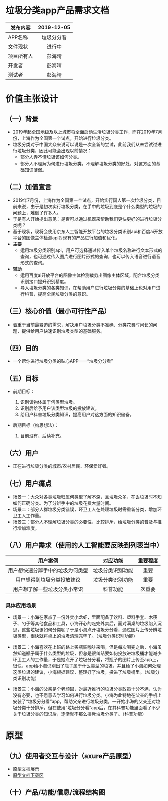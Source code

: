 # 垃圾分类app产品需求文档

发布内容|2019-12-05
--|:--:|
|APP名称|垃圾分分看|
|文件现状|进行中|
|项目所有人|彭海晴|
|开发者|彭海晴|
|测试者|彭海晴|

# 价值主张设计
## （一）背景
- 2019年起全国地级及以上城市将全面启动生活垃圾分类工作，而在2019年7月份，上海作为全国第一个试点，开始进行垃圾分类。
- 垃圾分类对于中国大众来说可以说是一次全新的尝试，此前我们从未尝试过进行垃圾分类，因此可能会出现以前情况：
   * 部分人弄不懂垃圾该如何分类。
   * 部分人不理解为何进行垃圾分类，不理解垃圾分类的好处，对这方面的基础知识薄弱。

## （二）加值宣言
- 2019年7月份，上海作为全国第一个试点，开始实行国人第一次垃圾分类，目前来说，由于是初次实行垃圾分类，在手中的垃圾到底是个什么类型的垃圾的问题上，难倒了许多人。
- 于是有人开始提出意见：是否可以通过机器来帮助我们更快更好的进行垃圾分类呢？
- 基于现状，现将会使用京东人工智能开放平台的垃圾分类识别api和百度ai开放平台的图像主体检测api对现有的产品进行加值和优化。
- **主要**
   * 运用垃圾分类识别api，用户可选择通过传入单个垃圾名称进行文本形式的查询，也可通过传入图片进行图片形式的查询，也可以传入语音进行语音形式的查询。
- **辅助**
   * 运用百度ai开放平台的图像主体检测裁剪出图像主体区域，配合垃圾分类识别接口提升识别精度。
   * 导入垃圾分类的各类知识，在帮助用户进行垃圾分类的基础上也对用户进行科普，提高全民垃圾分类的意识。

## （三）核心价值（最小可行性产品）
- 着重于当前最紧迫的需求，解决用户垃圾分类不准确、分类花费时间长的问题，提供给用户快速识别垃圾类型的基础服务。

## （四）目的
- 一个帮你进行垃圾分类的贴心APP——“垃圾分分看”

## （五）目标
- 前期目标：
   1. 识别该物体属于何类型垃圾。
   2. 识别后给予用户该类型垃圾的投放建议。
   3. 给用户科普垃圾分类知识，提高用户对这方面的知识储备。

- 后期目标（构思想法）：
   1. 目前没有，后续补充。


## （六）用户
- 正在进行垃圾分类的城市/农村居民、环保爱好者。

## （七）用户痛点
- 场景一：大众对各类垃圾归属何类型了解不深，且垃圾众多，在丢垃圾时不知如何正确分类。为了分辨手中的垃圾花费大量时间。
- 场景二：部分人群垃圾分类错误，环卫工人在处理垃圾时需重新分类，增加环卫工人工作量。
- 场景三：部分人不理解垃圾分类的必要性，比较排斥，给垃圾分类的普及与推行增加难度。


## （八）用户需求（使用的人工智能要反映到列表当中）

| 用户案例 | 对应功能 | 重要程度 |
:---:|:---:|:---:|
| 用户想快速分辨手中的垃圾为何类型 | 垃圾分类识别功能 | 重要 |
| 用户想得到垃圾分类投放建议 | 垃圾分类识别功能 | 重要 |
| 用户想了解一些垃圾分类小常识 | 科普功能 | 次重要 |

### 具体应用场景
- 场景一：小海在家点了一份外卖小龙虾，里面配备了饮料、塑料手套、木筷子、勺子等其他食品和工具，小海开心的吃完外卖后，面对满桌的垃圾陷入沉思，这些垃圾该如何分类呢？于是小海点开垃圾分分看，通过图片上传分辨垃圾类型，很快就将桌上的垃圾清理完毕了。（垃圾分类识别功能）

- 场景二：小海喜欢在上班的路上买瓶装咖啡来喝，但是每次喝完之后，小海虽然知道瓶子属于什么类型的垃圾，但总是很纠结要如何投放进垃圾桶才能减少环卫工人的工作量，于是她点开了垃圾分分看，将瓶子的图片上传至app上，很快，app给小海识别出了瓶子属于什么类型的垃圾，并且给了小海如何处理这类垃圾的建议，小海根据建议，整理好了垃圾，投进了垃圾桶里。（垃圾分类识别功能）

- 场景三：小海的父亲是个老顽固，对最近推行的垃圾分类政策十分不满，认为没有必要，也不愿意去学习如何进行垃圾分类。小海为此特地在父亲的手机上安装了“垃圾分分看”app，帮助父亲进行垃圾分类，一开始小海的父亲还对垃圾分类十分排斥，但在使用“垃圾分分看”app后，在其科普功能里面看了不少关于垃圾分类的知识后，逐渐就不那么排斥垃圾分类了。（科普功能）

# 原型
## （九）使用者交互与设计（axure产品原型）
- [原型文档展示](http://nfunm069.gitee.io/prototype)
- [原型文档下载区](https://gitee.com/NFUNM069/prototype)
## （十）产品/功能/信息/流程结构图
